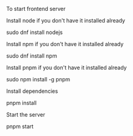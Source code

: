 To start frontend server

Install node if you don't have it installed already

sudo dnf install nodejs

Install npm if you don't have it installed already

sudo dnf install npm

Install pnpm if you don't have it installed already

sudo npm install -g pnpm

Install dependencies

pnpm install

Start the server

pnpm start
